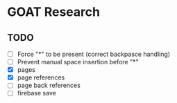 # GOAT Research

## TODO

- [ ] Force "\*" to be present (correct backpasce handling)
- [ ] Prevent manual space insertion before "\*"
- [x] pages
- [x] page references
- [ ] page back references
- [ ] firebase save
